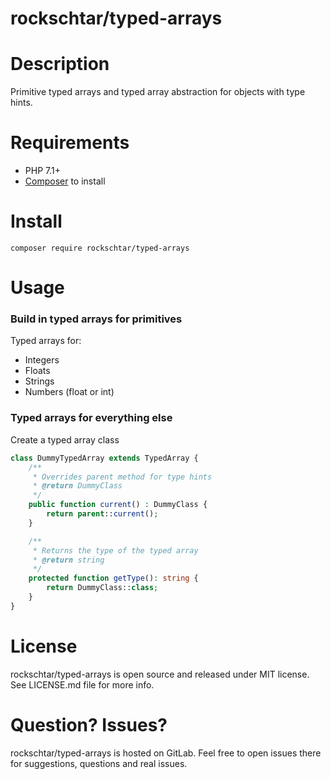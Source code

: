 # rockschtar/typed-arrays

# Description

 Primitive typed arrays and typed array abstraction for objects with type hints.

# Requirements

  - PHP 7.1+
  - [Composer](https://getcomposer.org/) to install

# Install

```
composer require rockschtar/typed-arrays
```

# Usage

### Build in typed arrays for primitives
Typed arrays for:
 - Integers
 - Floats
 - Strings
 - Numbers (float or int)

### Typed arrays for everything else

Create a typed array class 

```php
class DummyTypedArray extends TypedArray {
    /**
     * Overrides parent method for type hints
     * @return DummyClass
     */
    public function current() : DummyClass {
        return parent::current();
    }

    /**
     * Returns the type of the typed array
     * @return string
     */
    protected function getType(): string {
        return DummyClass::class;
    }
}
```

# License

rockschtar/typed-arrays is open source and released under MIT license. See LICENSE.md file for more info.

    
# Question? Issues?

rockschtar/typed-arrays is hosted on GitLab. Feel free to open issues there for suggestions, questions and real issues.
    